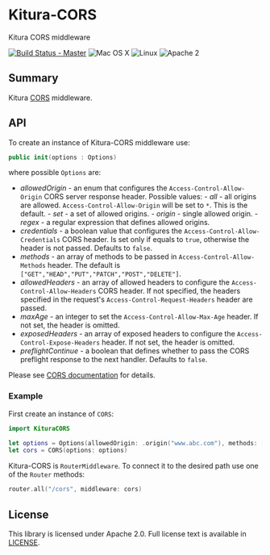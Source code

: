 # Kitura-CORS
Kitura CORS middleware

[![Build Status - Master](https://travis-ci.org/IBM-Swift/Kitura.svg?branch=master)](https://travis-ci.org/IBM-Swift/Kitura-Cache)
![Mac OS X](https://img.shields.io/badge/os-Mac%20OS%20X-green.svg?style=flat)
![Linux](https://img.shields.io/badge/os-linux-green.svg?style=flat)
![Apache 2](https://img.shields.io/badge/license-Apache2-blue.svg?style=flat)

## Summary
Kitura [CORS](https://www.w3.org/TR/cors/) middleware.

## API

To create an instance of Kitura-CORS middleware use:

```swift
public init(options : Options)
```
where possible `Options` are:
   - *allowedOrigin* - an enum that configures the `Access-Control-Allow-Origin` CORS server response header. Possible values:
    - *all* - all origins are allowed. `Access-Control-Allow-Origin` will be set to `*`. This is the default.
    - *set* - a set of allowed origins.
    - *origin* - single allowed origin.
    - *regex* - a regular expression that defines allowed origins.
   - *credentials* - a boolean value that configures the `Access-Control-Allow-Credentials` CORS header. Is set only if equals to `true`, otherwise the header is not passed. Defaults to `false`.
   - *methods* - an array of methods to be passed in `Access-Control-Allow-Methods` header. The default is `["GET","HEAD","PUT","PATCH","POST","DELETE"]`.
   - *allowedHeaders* - an array of allowed headers to configure the `Access-Control-Allow-Headers` CORS header. If not specified, the headers specified in the request's `Access-Control-Request-Headers` header are passed.
   - *maxAge* - an integer to set the `Access-Control-Allow-Max-Age` header. If not set, the header is omitted.
   - *exposedHeaders* - an array of exposed headers to configure the `Access-Control-Expose-Headers` header. If not set, the header is omitted.
   - *preflightContinue* - a boolean that defines whether to pass the CORS preflight response to the next handler. Defaults to `false`.

Please see [CORS documentation](https://www.w3.org/TR/cors/) for details.

### Example

First create an instance of `CORS`:

```swift
import KituraCORS

let options = Options(allowedOrigin: .origin("www.abc.com"), methods: ["GET","PUT"], allowedHeaders: ["Content-Type"], maxAge: 5)
let cors = CORS(options: options)
```
Kitura-CORS is `RouterMiddleware`. To connect it to the desired path use one of the `Router` methods:

```swift
router.all("/cors", middleware: cors)
```
## License
This library is licensed under Apache 2.0. Full license text is available in [LICENSE](LICENSE.txt).
